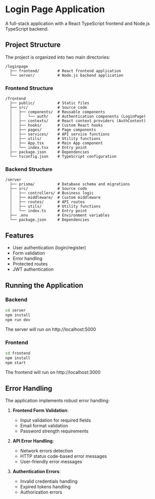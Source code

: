 # Login Page Application

A full-stack application with a React TypeScript frontend and Node.js TypeScript backend.

## Project Structure

The project is organized into two main directories:

```
/loginpage
  ├── frontend/        # React frontend application
  └── server/          # Node.js backend application
```

### Frontend Structure

```
/frontend
  ├── public/          # Static files
  ├── src/             # Source code
  │   ├── components/  # Reusable components
  │   │   └── auth/    # Authentication components (LoginPage)
  │   ├── contexts/    # React context providers (AuthContext)
  │   ├── hooks/       # Custom React hooks
  │   ├── pages/       # Page components
  │   ├── services/    # API service functions
  │   ├── utils/       # Utility functions
  │   ├── App.tsx      # Main App component
  │   └── index.tsx    # Entry point
  ├── package.json     # Dependencies
  └── tsconfig.json    # TypeScript configuration
```

### Backend Structure

```
/server
  ├── prisma/          # Database schema and migrations
  ├── src/             # Source code
  │   ├── controllers/ # Business logic
  │   ├── middleware/  # Custom middleware
  │   ├── routes/      # API routes
  │   ├── utils/       # Utility functions
  │   └── index.ts     # Entry point
  ├── .env             # Environment variables
  └── package.json     # Dependencies
```

## Features

- User authentication (login/register)
- Form validation
- Error handling
- Protected routes
- JWT authentication

## Running the Application

### Backend

```bash
cd server
npm install
npm run dev
```

The server will run on http://localhost:5000

### Frontend

```bash
cd frontend
npm install
npm start
```

The frontend will run on http://localhost:3000

## Error Handling

The application implements robust error handling:

1. **Frontend Form Validation**:
   - Input validation for required fields
   - Email format validation
   - Password strength requirements

2. **API Error Handling**:
   - Network errors detection
   - HTTP status code-based error messages
   - User-friendly error messages

3. **Authentication Errors**:
   - Invalid credentials handling
   - Expired tokens handling
   - Authorization errors
